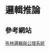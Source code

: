 # 邏輯推論

## 參考網站

[布林邏輯與公理系統](https://misavo.com/blog/%E9%99%B3%E9%8D%BE%E8%AA%A0/%E6%9B%B8%E7%B1%8D/%E4%BA%BA%E5%B7%A5%E6%99%BA%E6%85%A7/06-%E9%82%8F%E8%BC%AF%E6%8E%A8%E8%AB%96/A-%E9%82%8F%E8%BC%AF%E6%8E%A8%E8%AB%96%E7%B0%A1%E4%BB%8B?fbclid=IwAR3TcO1VnRARYMOkGXZxIxCYZJiQexcYUGqx53T6CZIlPuEgNZLnZjcbkBo)